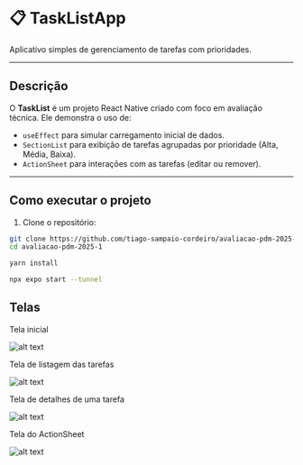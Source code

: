 # 📋 TaskListApp

Aplicativo simples de gerenciamento de tarefas com prioridades.

---

## Descrição

O **TaskList** é um projeto React Native criado com foco em avaliação técnica. Ele demonstra o uso de:

- `useEffect` para simular carregamento inicial de dados.
- `SectionList` para exibição de tarefas agrupadas por prioridade (Alta, Média, Baixa).
- `ActionSheet` para interações com as tarefas (editar ou remover).

---

## Como executar o projeto

1. Clone o repositório:

```bash
git clone https://github.com/tiago-sampaio-cordeiro/avaliacao-pdm-2025-1.git
cd avaliacao-pdm-2025-1

yarn install

npx expo start --tunnel
```

## Telas

Tela inicial

![alt text](<WhatsApp Image 2025-05-20 at 03.23.22.jpeg>)

Tela de listagem das tarefas

![alt text](<WhatsApp Image 2025-05-20 at 03.24.00.jpeg>)

Tela de detalhes de uma tarefa

![alt text](<WhatsApp Image 2025-05-20 at 03.24.51.jpeg>)

Tela do ActionSheet

![alt text](<WhatsApp Image 2025-05-20 at 03.25.13.jpeg>)
